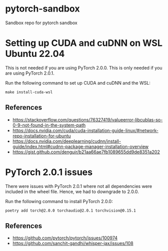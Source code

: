 # pytorch-sandbox
Sandbox repo for pytorch sandbox


# Setting up CUDA and cuDNN on WSL Ubuntu 22.04

This is not needed if you are using PyTorch 2.0.0. This is only needed if you are using PyTorch 2.0.1.

Run the following command to set up CUDA and cuDNN and the WSL:

```commandline
make install-cuda-wsl
```

## References
* https://stackoverflow.com/questions/76327419/valueerror-libcublas-so-0-9-not-found-in-the-system-path
* https://docs.nvidia.com/cuda/cuda-installation-guide-linux/#network-repo-installation-for-ubuntu
* https://docs.nvidia.com/deeplearning/cudnn/install-guide/index.html#cudnn-package-manager-installation-overview
* https://gist.github.com/denguir/b21aa66ae7fb1089655dd9de8351a202

# PyTorch 2.0.1 issues

There were issues with PyTorch 2.0.1 where not all dependencies were included in the wheel file. Hence, we had to 
downgrade to 2.0.0.

Run the following command to install PyTorch 2.0.0:

```commandline
poetry add torch@2.0.0 torchaudio@2.0.1 torchvision@0.15.1
```

## References
* https://github.com/pytorch/pytorch/issues/100974
* https://github.com/sanchit-gandhi/whisper-jax/issues/108